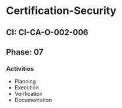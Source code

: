 # Certification-Security

## CI: CI-CA-O-002-006
## Phase: 07

### Activities
- Planning
- Execution
- Verification
- Documentation
